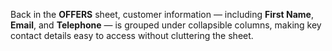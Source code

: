Back in the **OFFERS** sheet, customer information — including **First Name**, **Email**, and **Telephone** — is grouped under collapsible columns, making key contact details easy to access without cluttering the sheet.
